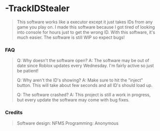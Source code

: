 # -TrackIDStealer
> This software works like a executor except it just takes IDs from any game you play on. I made this software because I got tired of looking into console for hours just to get the wrong ID. With this software, it's much easier. The software is still WIP so expect bugs!
>
### FAQ
> Q: Why doesn't the software open?
> A: The software may be out of date since Roblox updates every Wednesday. I'm fairly active so just be patient!
>
> Q: Why aren't the ID's showing?
> A: Make sure to hit the "inject" button. This will take about few seconds and all ID's should load up.
>
> Q: The software crashed?
> A: This project is still a work in progress, but every update the software may come with bug fixes.
> 
### Credits
> Software design: NFMS
> Programming: Anonymous
